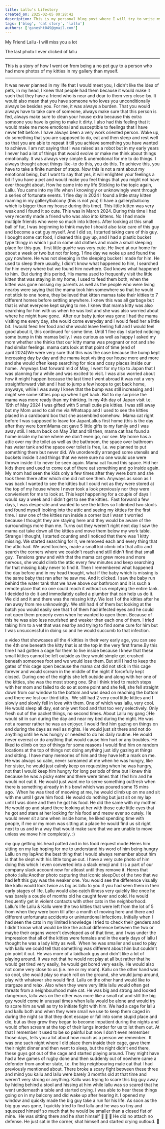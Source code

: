 ```yaml
---
title: Lallu's Lifestory
created_on: 2025-02-05 00:28:42
description: This is my personal blog post where I will try to write my kitty lallu's lifestory through how I have observed it to be.
tags: ['blog', 'cat story', 'lallu']
authors: ['ganesht049@gmail.com']
---
```


My Friend Lallu - I will miss you a lot

The last photo I ever clicked of lallu

---

This is a story of how I went on from being a no pet guy to a person who had more photos of my kitties in my gallery than myself.

---

It was never planned in my life that I would meet you, I didn't like the idea of pets, in my head, I knew that people had them because it would make it such that they have a friend who is near and dear to them very close-by. It would also mean that you have someone who loves you unconditionally always be besides you. For me, it was always a burden. That you would always have to take care of someone, always make sure that this person is fed, always make sure to clean your house extra because this extra someone you have is going to make it dirty.
I also had this feeling that it would make me more emotional and susceptible to feelings that I have never felt before. I have always been a very work oriented person. Wake up, do something that you are supposed to do, eat and then sleep and rest well so that you are able to repeat it till you achieve something you have wanted to achieve. I am not saying that I was raised as a robot but in my early years I never had a lot of things that would evolve or make me think about things emotionally. It was always very simple & unemotional for me to do things. I always thought about things like - to do this, you do this. To achieve this, you have to take a finite number of steps.
Now this is not a rant about my emotional being, but I want to say that yes, it will enlighten your feelings a bit if you have a pet and would make you feel things that you might not have ever thought about.
How he came into my life
Sticking to the topic again, Lallu. You came into my life when I knowingly or unknowingly went through a series of fortunate events. 1 fine day in 2024 I found a little stray kitten roaming in my gallery/balcony (this is not you) (I have a gallery/balcony which is bigger than my house during this time). This little kitten was very weak and I found it so cute. This was in March 2024.
During this time I had very recently made a friend who was also into kittens. No I had made multiple friends who were so much into kittens. After looking at this small ball of fur, I was beginning to think maybe I should also take care of this guy and become a cat guy myself. And I did so, I started taking care of this guy. I bought some cat food, I cleaned this guy up, and I had a plastic bucket type thingy in which I put in some old clothes and made a small sleeping place for this guy. 
first little guyHe was very cute. He lived at our home for about a week or two but not for long. 1 fine day we woke up and found the guy nowhere. He was not sleeping in the sleeping bucket I made for him. He used to sleep there usually, I didn't know what happened to him, I searched for him every where but we found him nowhere. God knows what happened to him. 
But during this period, His mama used to frequently visit the little kitten that was staying in my home, I used to feed them both, when the kitten was gone missing my parents as well as the people who were living nearby were saying that the mama took him somewhere so that he would not stick to one home, they believed that kitten mamas take their kitties to 7 different homes before settling anywhere. I knew this was all garbage but that is what everyone kept saying to me. I knew that mama kitty was also searching for him with us when he was lost and she was also worried about where he might have gone. 
After our baby junior was gone I had the mama visiting me every day, she would come everyday and I would feed her a little bit. I would feed her food and she would leave feeling full and I would feel good about it, this continued for some time. Until 1 fine day I started noticing some bump in this mamas belly. I was curious as well as happy I asked my mom whether she thinks that our kitty mama was pregnant or not and she had similar feelings.
mama cats look at that point of time (end of april 2024)We were very sure that this was the case because the bump kept increasing day by day and the mama kept visiting our house more and more and she would often keep searching for nice and cosy places inside our home. 
Anyways fast forward mid of May, I went for my trip to Japan that I was planning for a while and was excited to visit. I was also worried about how it might happen because the last time I went abroad it was not a very straightforward visit and I had to jump a few hoops to get back home, anyways, while I was away I knew that the bump was still increasing and I might see some kitties pop up when I get back. But to my surprise the mama was more ready than my thinking. In my 4th day of Japan visit i.e. 19th of May 2024 I was gifted with 5 small cutie pie kitties. I was still away but my Mom used to call me via Whatsapp and I used to see the kitties placed in a cardboard box that she assembled somehow. 
Mama cat right before I was supposed to leave for JapanLallus first home (this is the day after they were born)Mama cat gave 5 little gifts to my family and I was away still. I return back on May 31st and till then, mama cat has found a home inside my home where we don't even go, nor see. My home has a attic over my the toilet as well as the bathroom, the space over bathroom has water tank and the space over toilet is free, i.e. we planned to put something there but never did. We unorderedly arranged some utensils and buckets inside it and things that we were sure no one would use were thrown inside it to never be seen again. Mama cat found this space. Hid her kids there and used to come out of there eat something and go inside again. My mom had seen the kids only a few times after they were born and she took them there after which she did not see them.
Anyways as soon as I was back I wanted to see the kitties but I could not as they were stored at the top of my house where I never took a look previously nor they were convienient for me to look at. This kept happening for a couple of days I would say a week and I didn't get to see the kitties. 
Fast forward a few days, I was desperate and wanted to see the kitties so I climbed two stools and found myself looking into the attic and seeing my kitties for the first time. I saw one of the kitties run inside a corner but I wasn't worried because I thought they are staying here and they would be aware of the surroundings more than me. Turns out they weren't right next day I saw the mama cat take down all the kitties and move them below my work table. Strange I thought, I started counting and I noticed that there was 1 kitty missing. We started searching for it, we removed each and every thing that the attic had. We used torches, made a small kid climb into that attic and search the corners where we couldn't reach and still didn't find that small guy. 
Tensions grew and with that the mama cat grew more and more nervous, she would climb the attic every few minutes and keep searching for that missing baby never to find it. Then I remembered what happened the day before and in my head thought, what if the baby which is missing is the same baby that ran after he saw me. And it clicked. I saw the baby run behind the water tank that we have above our bathroom and it is such a remote place that no one could reach it without us emptying the entire tank. I decided to do it and immediately called a plumber that can help us do it. 
We did and it and there was the missing kitty. We lost 1 of the kitties after he ran away from me unknowingly.
We still had 4 of them but looking at the batch you would easily see that 1 of them had infected eyes and he could not open them properly even when he wanted to open them. Because of this he was also less nourished and weaker than each one of them. I tried taking him to a vet that was nearby and trying to find some cure for him but I was unsuccessful in doing so and he would succumb to that infection.

a video that showcases all the 4 kitties in their very early age, you can see the 4th one beneath the kitty that is at the top in the very first frame.By this time I had gotten a cage for them to live inside because I knew that these small kitties cannot be left outside as they would simple get crushed beneath someones foot and we would lose them. But still I had to keep the gates of this cage open because the mama cat did not stick in this cage forever and would scream in the middle of the night if forcefully kept closed. 
During one of the nights she left outside and along with her one of the kitties, she was the most strong one. She I think tried to match steps with her mom and failed to do so at some point and she fell, she fell straight down from our window to the bottom and was dead on reaching the bottom and there we lost our third kitty. 
We still had 2 very cool little kitties and I slowly and slowly fell in love with them. One of which was lallu, very cool. He would sleep all day, eat only wet food and that too very selectively. Only fresh out of the packet things, no second times.
About Lallu
my gang :)He would sit in sun during the day and near my bed during the night. He was not a roamer rather he was an enjoyer. I would find him gazing on things on end during the days as well as nights. He would just sit there and not do anything until he was hungry or needed to do his daily routine. He would never overeat or do anything that would cause him hurt or any troubles. He liked to climb on top of things for some reasons I would find him on random locations at the top of things not doing anything just idly gazing at things and sitting.
I have many memories of him and they have left a mark on me.
He was always so calm, never screamed at me when he was hungry, like her sister, he would just calmly keep on requesting when he was hungry, not that I would keep him hungry for long periods of time but I knew this because he was a picky eater and there were times that I fed him and he would not eat it. He would just want me to serve something outfresh when there is something already in his bowl which was poured some 15 mins ago. 
When he was tired of meowing at me, he would climb up on me and sit with me until I gave him food. He would do nothing but just sit on my lap until I was done and then he got his food. He did the same with my mother. He would go and stand there looking at her with those cute little eyes that he got and stare at her looking for his food and meow ever so cutely. He would never sit alone when inside home, he liked spending time with people, if me or my mom was sitting at a place he would find us sit right next to us and in a way that would make sure that we are unable to move unless we move him completely. :) 

my guy getting his head patted and in his food request mode.Heres him sitting on my lap hoping for me to understand his word of him being hungry
Lallu on my lapAnd the best thing that I would always remember about him is that he slept with his little tongue out. I have a very cute photo of him doing this which I even converted into a slack emoji and it is a part of our company slack account now for atleast until they remove it.
Heres that photo
:lallu:Another photo capturing that iconic sleepOut of the two that we had left this guy was the weaker one. You would see the difference visually like kallu would look twice as big as lallu to you if you had seen them in their early stages of life. Lallu would also catch illness very quickly like once he was barely a couple of months old he caught fever and cold. He would frequently get in violent contacts with other cats in the neighborhood.
Lallu's life
Lallu & Kallu were the two kitties that were left from the lot of 5 from when they were born till after a month of moving here and there and different unfortunate accidents or unintentional infections. Initially when I had seen the cats in my limited knowledge I tried to check their genders and I didn't know what would be like the actual difference between the two or maybe their organs weren't developed as of that time, and I was under the impression that all of the kitties were females and in the early days of lallu I thought he was a lady kitty as well. 
When he was smaller and used to play with kallu we could tell that something was different about him but couldn't pin point it out. He was more of a laidback guy and didn't like a lot of playing around. It was not that he would not play at all but rather that he would get tired very easily, he would get bored very easily. He would also not come very close to us (i.e. me or my mom). Kallu on the other hand was so cool, she would play so much roll on the ground, she would jump around, play with whatever she would find. Lallu on the other hand would like to stargaze and relax.
Also when they were very little lallu would often get threats from a neighbourhood male cat. He was big and strong and looked dangerous, lallu was on the other was more like a small rat and still the big guy would come in unusual times when lallu would be alone and would try to scare him as well as try to initiate fight with him. We had a cage for lallu and kallu both and when they were small we use to keep them caged in during the night so that they dont escape or fall into some stupid place and die, but as they grew they began to become impatient during the nights and would often scream at the top of their lungs inorder for us to let them out. At that I remember it used to be so painful but now I don't even remember those days, tells you a lot about how much as a person we remember. 
It was one such night where I did place them inside their cage, gave them their night dinner and then went to sleep, but the night didn't end there, these guys got out of the cage and started playing around. They might have had a few games of rugby done and then suddenly out of nowhere came a defender from another state, i.e. the big neighbouring male cat that I had previously mentioned about. There broke a scary fight between these three and mind you kallu and lallu were barely 3 months old at that time and weren't very strong or anything. Kallu was trying to scare this big guy away by hiding behind a stool and hissing at him while lallu was so scared that he went underneath a table and started crying. I was able to hear these things going on in my balcony and did wake up after hearing it. I opened my window and quickly made the big guy take a run for his life. As soon as the big guy was gone, I quickly tried to find lallu and he was so tiny and squeezed himself so much that he would be smaller than a closed fist of mine. 
He was sitting there and he shat himself 🤣 🤣 🤣
He did no attach no defense. He just sat in the corner, shat himself and started crying outloud. 🤣